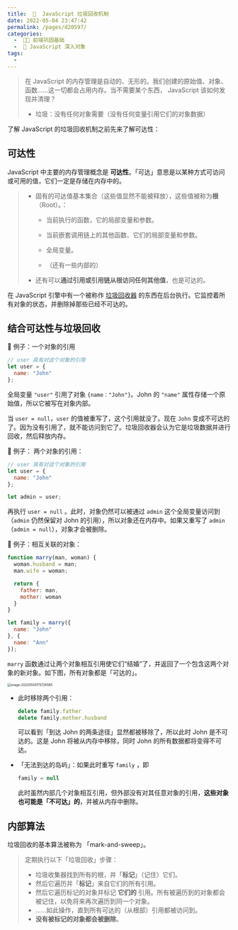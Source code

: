 ```yaml
---
title:  🧭  JavaScript 垃圾回收机制
date: 2022-05-04 23:47:42
permalink: /pages/d20597/
categories:
  -  🚶🏻 前端巩固基础
  -  📒 JavaScript 深入对象
tags:
  - 
---
```


> 在 JavaScript 的内存管理是自动的、无形的。我们创建的原始值、对象、函数……这一切都会占用内存。当不需要某个东西， JavaScript 该如何发现并清理？
>
> + 垃圾：没有任何对象需要（没有任何变量引用它们的对象数据）



了解 JavaScript 的垃圾回收机制之前先来了解可达性：

## 可达性

JavaScript 中主要的内存管理概念是 **可达性**。「可达」意思是以某种方式可访问或可用的值，它们一定是存储在内存中的。

> + 固有的可达值基本集合（这些值显然不能被释放），这些值被称为**根**（Root）。：
>
>   + 当前执行的函数，它的局部变量和参数。
>
>   + 当前嵌套调用链上的其他函数、它们的局部变量和参数。
>
>   + 全局变量。
>
>   + （还有一些内部的）
>
> + 还有可以**通过引用或引用链从根访问任何其他值**，也是可达的。

在 JavaScript 引擎中有一个被称作 [垃圾回收器](https://en.wikipedia.org/wiki/Garbage_collection_(computer_science)) 的东西在后台执行。它监控着所有对象的状态，并删除掉那些已经不可达的。



## 结合可达性与垃圾回收

🌰 例子：一个对象的引用

```js
// user 具有对这个对象的引用
let user = {
  name: "John"
};
```

全局变量 `"user"` 引用了对象 `{name："John"}`。John 的 `"name"` 属性存储一个原始值，所以它被写在对象内部。

当 `user = null`，`user` 的值被重写了，这个引用就没了。现在 `John` 变成不可达的了。因为没有引用了，就不能访问到它了。垃圾回收器会认为它是垃圾数据并进行回收，然后释放内存。

🌰 例子： 两个对象的引用：

```js
// user 具有对这个对象的引用
let user = {
  name: "John"
};

let admin = user;
```

再执行 `user = null` 。此时，对象仍然可以被通过 `admin` 这个全局变量访问到（`admin` 仍然保留对 John 的引用），所以对象还在内存中。如果又重写了 `admin`（`admin = null`），对象才会被删除。

🌰 例子：相互关联的对象：

```js
function marry(man, woman) {
  woman.husband = man;
  man.wife = woman;

  return {
    father: man,
    mother: woman
  }
}

let family = marry({
  name: "John"
}, {
  name: "Ann"
});
```

`marry` 函数通过让两个对象相互引用使它们“结婚”了，并返回了一个包含这两个对象的新对象。如下图，所有对象都是「可达的」。

<img src="https://cdn.jsdelivr.net/gh/simon1uo/image-flow@master/image/Gdo63V.png" alt="image-20220504175728585" style="zoom: 50%;" />

+ 此时移除两个引用：

  ```js
  delete family.father
  delete family.mother.husband
  ```

  可以看到「到达 John 的两条途径」显然都被移除了，所以此时 John 是不可达的。这是 John 将被从内存中移除，同时 John 的所有数据都将变得不可达。

+ 「无法到达的岛屿」：如果此时重写 `family` ，即

  ```js
  family = null
  ```

  此时虽然内部几个对象相互引用，但外部没有对其任意对象的引用，**这些对象也可能是「不可达」的**，并被从内存中删除。

  

## 内部算法

垃圾回收的基本算法被称为 「mark-and-sweep」。

> 定期执行以下「垃圾回收」步骤：
>
> - 垃圾收集器找到所有的根，并「**标记**」（记住）它们。
> - 然后它遍历并「**标记**」来自它们的所有引用。
> - 然后它遍历标记的对象并标记 **它们的** 引用。所有被遍历到的对象都会被记住，以免将来再次遍历到同一个对象。
> - ……如此操作，直到所有可达的（从根部）引用都被访问到。
> - **没有被标记的对象都会被删除**。
